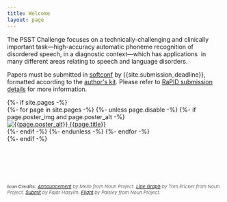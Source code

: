 ```yaml
---
title: Welcome
layout: page
---
```


The PSST Challenge focuses on a technically-challenging and clinically important task&mdash;high-accuracy automatic phoneme recognition of disordered speech, in a diagnostic context&mdash;which has applications  in many different areas relating to speech and language disorders.

Papers must be submitted in <a href="https://www.softconf.com/lrec2022/RaPID-4/" target="_blank">softconf</a> by {{site.submission_deadline}}, formatted according to the <a href="https://lrec2022.lrec-conf.org/en/submission2022/authors-kit/" target="_blank">author's kit</a>. Please refer to <a href="https://spraakbanken.gu.se/en/rapid-2022/submission-details" target="_blank">RaPID submission details</a> for more information.

<div>
{%- if site.pages -%}
      <nav id="home-nav">
      {%- for page in site.pages -%}
        {%- unless page.disable -%}
            {%- if page.poster_img and page.poster_alt -%}
              <div id="home-nav-{{page.title | slugify}}" class="home-nav-poster">
                <a href="{{ page.url | relative_url }}" class="image-link">
                  <img src="{{page.poster_img}}" alt="{{page.poster_alt}}" title="{{page.poster_title}}"/>
                </a>
                <a class="button" href="{{ page.url | relative_url }}">{{page.title}}</a>
              </div>
            {%- endif -%}
        {%- endunless -%} 
    {%- endfor -%}
</nav>
{%- endif -%}

</div>

<div style="margin-top: 6rem; font-style: italic; font-size: 11px; color: #666">
<strong>Icon Credits:</strong>
<a href="https://thenounproject.com/icon/announcement-1704541/">Announcement</a> by Mello from Noun Project.
<a href="https://thenounproject.com/icon/line-graph-4002182/">Line Graph</a> by Tom Fricker from Noun Project.
<a href="https://thenounproject.com/icon/submit-3354574/">Submit</a> by Fajar Hasyim.
<a href="https://thenounproject.com/icon/flight-1968650/">Flight</a> by Paisley from Noun Project.
</div>

